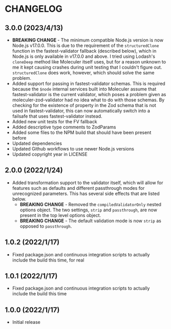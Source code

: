 # CHANGELOG

## 3.0.0 (2023/4/13)

* **BREAKING CHANGE** - The minimum compatible Node.js version is now Node.js v17.0.0. This is due to the requirement of the `structuredClone` function in the fastest-validator fallback (described below), which in Node.js is only available in v17.0.0 and above. I tried using Lodash's `cloneDeep` method like Moleculer itself uses, but for a reason unknown to me it kept causing crashes during unit testing that I couldn't figure out. `structuredClone` does work, however, which should solve the same problem. 
* Added support for passing in fastest-validator schemas. This is required because the `$node` internal services built into Moleculer assume that fastest-validator is the current validator, which poses a problem given as moleculer-zod-validator had no idea what to do with those schemas. By checking for the existence of property in the Zod schema that is not used in fastest-validator, this can now automatically switch into a failsafe that uses fastest-validator instead. 
* Added new unit tests for the FV fallback
* Added descriptive type comments to ZodParams
* Added some files to the NPM build that should have been present before
* Updated dependencies
* Updated Github workflows to use newer Node.js versions
* Updated copyright year in LICENSE

## 2.0.0 (2022/1/24)

* Added transformation support to the validator itself, which will allow for features such as defaults and different passthrough modes for unrecognized parameters. This has several side effects that are listed below.
  * **BREAKING CHANGE** - Removed the `compiledValidatorOnly` nested options object. The two settings, `strip` and `passthrough`, are now present in the top level options object.
  * **BREAKING CHANGE** - The default validation mode is now `strip` as opposed to `passthrough`. 

## 1.0.2 (2022/1/17)

* Fixed package.json and continuous integration scripts to actually include the build this time, for real

## 1.0.1 (2022/1/17)

* Fixed package.json and continuous integration scripts to actually include the build this time

## 1.0.0 (2022/1/17)

* Initial release